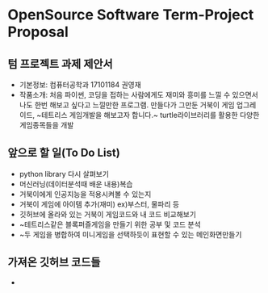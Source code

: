 # OpenSource Software Term-Project Proposal

## 텀 프로젝트 과제 제안서

- 기본정보: 컴퓨터공학과 17101184 권영재
- 작품소개: 처음 파이썬, 코딩을 접하는 사람에게도 재미와 흥미를 느낄 수 있으면서 나도 한번 해보고 싶다고 느낄만한 프로그램. 만들다가 그만둔 거북이 게임 업그레이드, ~테트리스 게임개발을 해보고자 합니다.~ turtle라이브러리를 활용한 다양한 게임종목들을 개발

## 앞으로 할 일(To Do List)

- python library 다시 살펴보기
- 머신러닝(데이터분석때 배운 내용)복습
- 거북이에게 인공지능을 적용시켜볼 수 있는지
- 거북이 게임에 아이템 추가(재미) ex)부스터, 물파리 등
- 깃허브에 올라와 있는 거북이 게임코드와 내 코드 비교해보기
- ~테트리스같은 블록퍼즐게임을 만들기 위한 공부 및 코드 분석
- ~두 게임을 병합하여 미니게임을 선택하듯이 표현할 수 있는 메인화면만들기

## 가져온 깃허브 코드들

-
